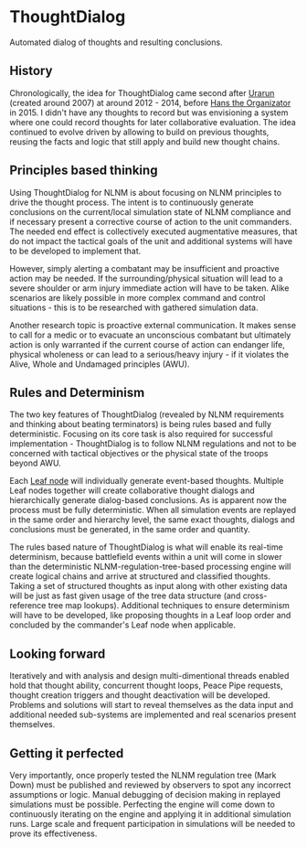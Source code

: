 # ThoughtDialog
Automated dialog of thoughts and resulting conclusions.

## History

Chronologically, the idea for ThoughtDialog came second after [Urarun](https://github.com/Past-The-War-Earth/TravelAid) (created around 2007) at around 2012 - 2014, before [Hans the Organizator](https://github.com/Past-The-War-Earth/Hans_the_Organizator) in 2015.  I didn't have any thoughts to record but was envisioning a system where one could record thoughts for later collaborative evaluation.  The idea continued to evolve driven by allowing to build on previous thoughts, reusing the facts and logic that still apply and build new thought chains.

## Principles based thinking

Using ThoughtDialog for NLNM is about focusing on NLNM principles to drive the thought process.  The intent is to continuously generate conclusions on the current/local simulation state of NLNM compliance and if necessary present a corrective course of action to the unit commanders.  The needed end effect is collectively executed augmentative measures, that do not impact the tactical goals of the unit and additional systems will have to be developed to implement that.

However, simply alerting a combatant may be insufficient and proactive action may be needed.  If the surrounding/physical situation will lead to a severe shoulder or arm injury immediate action will have to be taken.  Alike scenarios are likely possible in more complex command and control situations - this is to be researched with gathered simulation data.

Another research topic is proactive external communication.  It makes sense to call for a medic or to evacuate an unconscious combatant but ultimately action is only warranted if the current course of action can endanger life, physical wholeness or can lead to a serious/heavy injury - if it violates the Alive, Whole and Undamaged principles (AWU).

## Rules and Determinism

The two key features of ThoughtDialog (revealed by NLNM requirements and thinking about beating terminators) is being rules based and fully deterministic.  Focusing on its core task is also required for successful implementation - ThoughtDialog is to follow NLNM regulations and not to be concerned with tactical objectives or the physical state of the troops beyond AWU.

Each [Leaf node](https://github.com/Data-Independence-Network/trunk-core/blob/main/docs/History_Drivers_and_Overview.md) will individually generate event-based thoughts.  Multiple Leaf nodes together will create collaborative thought dialogs and hierarchically generate dialog-based conclusions.  As is apparent now the process must be fully deterministic. When all simulation events are replayed in the same order and hierarchy level, the same exact thoughts, dialogs and conclusions must be generated, in the same order and quantity.

The rules based nature of ThoughtDialog is what will enable its real-time determinism, because battlefield events within a unit will come in slower than the deterministic NLNM-regulation-tree-based processing engine will create logical chains and arrive at structured and classified thoughts.  Taking a set of structured thoughts as input along with other existing data will be just as fast given usage of the tree data structure (and cross-reference tree map lookups).  Additional techniques to ensure determinism will have to be developed, like proposing thoughts in a Leaf loop order and concluded by the commander's Leaf node when applicable.

## Looking forward

Iteratively and with analysis and design multi-dimentional threads enabled hold that thought ability, concurrent thought loops, Peace Pipe requests, thought creation triggers and thought deactivation will be developed.   Problems and solutions will start to reveal themselves as the data input and additional needed sub-systems are implemented and real scenarios present themselves.

## Getting it perfected

Very importantly, once properly tested the NLNM regulation tree (Mark Down) must be published and reviewed by observers to spot any incorrect assumptions or logic.  Manual debugging of decision making in replayed simulations must be possible.  Perfecting the engine will come down to continuously iterating on the engine and applying it in additional simulation runs.  Large scale and frequent participation in simulations will be needed to prove its effectiveness.
